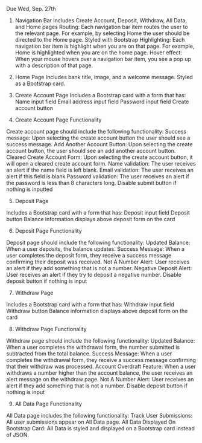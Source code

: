 Due Wed, Sep. 27th

1. Navigation Bar
   Includes Create Account, Deposit, Withdraw, All Data, and Home pages
   Routing: Each navigation bar item routes the user to the relevant page. For example, by selecting Home the user should be directed to the Home page.
   Styled with Bootstrap
   Highlighting: Each navigation bar item is highlight when you are on that page. For example, Home is highlighted when you are on the home page.
   Hover effect: When your mouse hovers over a navigation bar item, you see a pop up with a description of that page.

2. Home Page
   Includes bank title, image, and a welcome message.
   Styled as a Bootstrap card.

3. Create Account Page
   Includes a Bootstrap card with a form that has:
   Name input field
   Email address input field
   Password input field
   Create account button

4. Create Account Page Functionality

Create account page should include the following functionality:
Success message: Upon selecting the create account button the user should see a success message.
Add Another Account Button: Upon selecting the create account button, the user should see an add another account button.
Cleared Create Account Form: Upon selecting the create account button, it will open a cleared create account form.
Name validation: The user receives an alert if the name field is left blank.
Email validation: The user receives an alert if this field is blank
Password validation: The user receives an alert if the password is less than 8 characters long.
Disable submit button if nothing is inputted

5. Deposit Page

Includes a Bootstrap card with a form that has:
Deposit input field
Deposit button
Balance information displays above deposit form on the card

6. Deposit Page Functionality

Deposit page should include the following functionality:
Updated Balance: When a user deposits, the balance updates.
Success Message: When a user completes the deposit form, they receive a success message confirming their deposit was received.
Not A Number Alert: User receives an alert if they add something that is not a number.
Negative Deposit Alert: User receives an alert if they try to deposit a negative number.
Disable deposit button if nothing is input

7. Withdraw Page

Includes a Bootstrap card with a form that has:
Withdraw input field
Withdraw button
Balance information displays above deposit form on the card

8. Withdraw Page Functionality

Withdraw page should include the following functionality:
Updated Balance: When a user completes the withdrawal form, the number submitted is subtracted from the total balance.
Success Message: When a user completes the withdrawal form, they receive a success message confirming that their withdraw was processed.
Account Overdraft Feature: When a user withdraws a number higher than the account balance, the user receives an alert message on the withdraw page.
Not A Number Alert: User receives an alert if they add something that is not a number.
Disable deposit button if nothing is input

9. All Data Page Functionality

All Data page includes the following functionality:
Track User Submissions: All user submissions appear on All Data page.
All Data Displayed On Bootstrap Card: All Data is styled and displayed on a Bootstrap card instead of JSON.
